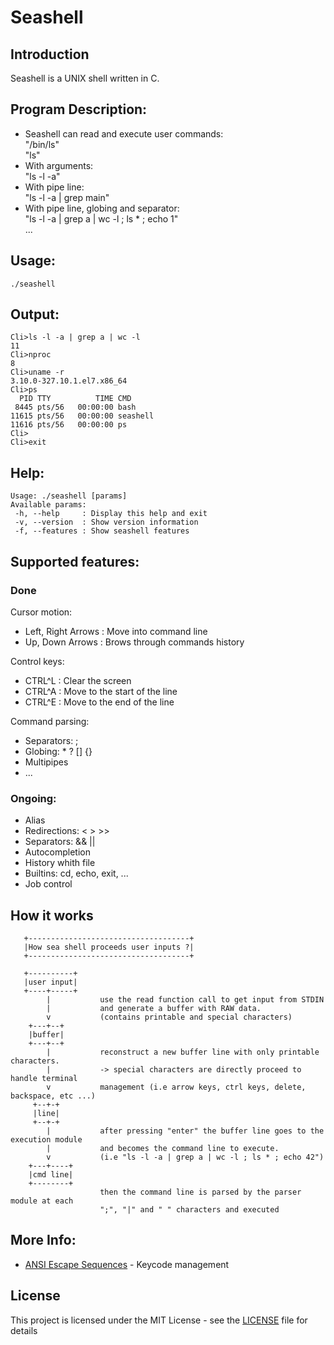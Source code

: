# Seashell
## Introduction

Seashell is a UNIX shell written in C.

## Program Description:

- Seashell can read and execute user commands:</br>
"/bin/ls"</br>
"ls"
- With arguments:</br>
"ls -l -a"
- With pipe line:</br>
"ls -l -a | grep main"
- With pipe line, globing and separator:</br>
"ls -l -a | grep a | wc -l ; ls * ; echo 1"</br>
...

## Usage:

```
./seashell
```

## Output:

```
Cli>ls -l -a | grep a | wc -l
11
Cli>nproc
8
Cli>uname -r
3.10.0-327.10.1.el7.x86_64
Cli>ps
  PID TTY          TIME CMD
 8445 pts/56   00:00:00 bash
11615 pts/56   00:00:00 seashell
11616 pts/56   00:00:00 ps
Cli>
Cli>exit
```

## Help:

```
Usage: ./seashell [params]
Available params:
 -h, --help     : Display this help and exit
 -v, --version  : Show version information
 -f, --features : Show seashell features
```

## Supported features:

### Done
Cursor motion:
- Left, Right Arrows : Move into command line
- Up, Down Arrows : Brows through commands history

Control keys:
- CTRL^L : Clear the screen
- CTRL^A : Move to the start of the line
- CTRL^E : Move to the end of the line

Command parsing:
- Separators: ;
- Globing: * ? [] {}
- Multipipes
- ...

### Ongoing:
- Alias
- Redirections: < > >>
- Separators: && ||
- Autocompletion
- History whith file
- Builtins: cd, echo, exit, ...
- Job control

## How it works

       +------------------------------------+
       |How sea shell proceeds user inputs ?|
       +------------------------------------+

       +----------+
       |user input|
       +----+-----+
            |           use the read function call to get input from STDIN
            |           and generate a buffer with RAW data.
            v           (contains printable and special characters)
        +---+--+
        |buffer|
        +---+--+
            |           reconstruct a new buffer line with only printable characters.
            |           -> special characters are directly proceed to handle terminal
            v           management (i.e arrow keys, ctrl keys, delete, backspace, etc ...)
         +--+-+
         |line|
         +--+-+
            |           after pressing "enter" the buffer line goes to the execution module
            |           and becomes the command line to execute.
            v           (i.e "ls -l -a | grep a | wc -l ; ls * ; echo 42")
        +---+----+
        |cmd line|
        +--------+
                        then the command line is parsed by the parser module at each
                        ";", "|" and " " characters and executed
   

## More Info:
* [ANSI Escape Sequences](http://ascii-table.com/ansi-escape-sequences.php) - Keycode management

## License

This project is licensed under the MIT License - see the [LICENSE](LICENSE) file for details
